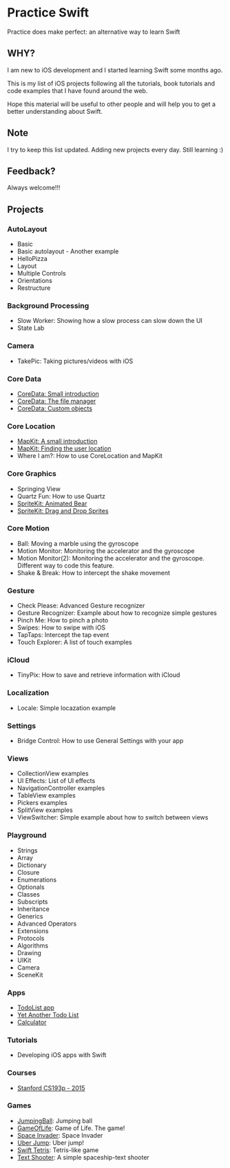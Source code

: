 Practice Swift
==============
Practice does make perfect: an alternative way to learn Swift

## WHY?
I am new to iOS development and I started learning Swift some months ago.

This is my list of iOS projects following all the tutorials, book tutorials and code examples that I have found around the web.

Hope this material will be useful to other people and will help you to get a better understanding about Swift.

## Note
I try to keep this list updated. Adding new projects every day. Still learning :) 

## Feedback?
Always welcome!!!

## Projects
### AutoLayout
- Basic 
- Basic autolayout - Another example
- HelloPizza
- Layout
- Multiple Controls
- Orientations
- Restructure

### Background Processing
- Slow Worker: Showing how a slow process can slow down the UI
- State Lab

### Camera 
- TakePic: Taking pictures/videos with iOS

### Core Data
- [CoreData: Small introduction](http://goo.gl/VqRLkE)
- [CoreData: The file manager](http://goo.gl/0FxURE)
- [CoreData: Custom objects](http://goo.gl/hqqDle)

### Core Location
- [MapKit: A small introduction](http://goo.gl/ZwhN6Z)
- [MapKit: Finding the user location](http://goo.gl/rPg7tS)
- Where I am?: How to use CoreLocation and MapKit

### Core Graphics
- Springing View
- Quartz Fun: How to use Quartz
- [SpriteKit: Animated Bear]()
- [SpriteKit: Drag and Drop Sprites](http://goo.gl/5RYJzh)

### Core Motion
- Ball: Moving a marble using the gyroscope
- Motion Monitor: Monitoring the accelerator and the gyroscope
- Motion Monitor(2): Monitoring the accelerator and the gyroscope. Different way to code this feature.
- Shake & Break: How to intercept the shake movement

### Gesture
- Check Please: Advanced Gesture recognizer
- Gesture Recognizer: Example about how to recognize simple gestures
- Pinch Me: How to pinch a photo
- Swipes: How to swipe with iOS
- TapTaps: Intercept the tap event
- Touch Explorer: A list of touch examples

### iCloud
- TinyPix: How to save and retrieve information with iCloud

### Localization
- Locale: Simple locazation example

### Settings
- Bridge Control: How to use General Settings with your app

### Views
- CollectionView examples
- UI Effects: List of UI effects
- NavigationController examples
- TableView examples
- Pickers examples
- SplitView examples
- ViewSwitcher: Simple example about how to switch between views
  
### Playground
- Strings
- Array
- Dictionary
- Closure
- Enumerations
- Optionals
- Classes
- Subscripts
- Inheritance
- Generics
- Advanced Operators
- Extensions
- Protocols
- Algorithms
- Drawing
- UIKit
- Camera
- SceneKit

### Apps
- [TodoList app](http://goo.gl/sQHnj6)
- [Yet Another Todo List](http://goo.gl/FpcnA6)
- [Calculator](http://goo.gl/NKAqLO)

### Tutorials
- Developing iOS apps with Swift

### Courses 
- [Stanford CS193p - 2015]()
  
### Games
- [JumpingBall](http://goo.gl/0vgmcZi): Jumping ball
- [GameOfLife](http://goo.gl/82urKd): Game of Life. The game!
- [Space Invader](http://goo.gl/q5Yb0s): Space Invader
- [Uber Jump](http://goo.gl/yQJqze): Uber jump!
- [Swift Tetris](http://goo.gl/BBD36S): Tetris-like game
- [Text Shooter](): A simple spaceship-text shooter
